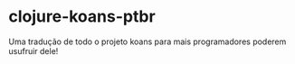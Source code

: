 # clojure-koans-ptbr
Uma tradução de todo o projeto koans para mais programadores poderem usufruir dele!
